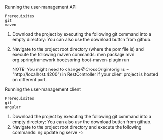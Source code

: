 Running the user-management API

	Prerequisites 
	git
	maven
	
1) Download the project by executing the following git command into a empty directory: 
	You can also use the download button from github.
2) Navigate to the project root directory (where the pom file is) and execute the following maven commands:
	mvn package
	mvn org.springframework.boot:spring-boot-maven-plugin:run
	
	NOTE: You might need to change @CrossOrigin(origins = "http://localhost:4200") in RestController 
		if your client project is hosted on different port.
		
		
Running the user-management client

	Prerequisites
	git
	angular
	
1) Download the project by executing the following git command into a empty directory:
	You can also use the download button from github.
2) Navigate to the project root directory and execute the following commands:
	ng update
	ng serve -o
